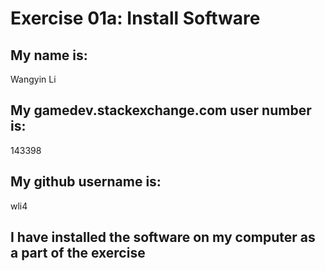 # Exercise 01a: Install Software

## My name is:
Wangyin Li

## My gamedev.stackexchange.com user number is:
143398

## My github username is:
wli4

## I have installed the software on my computer as a part of the exercise
